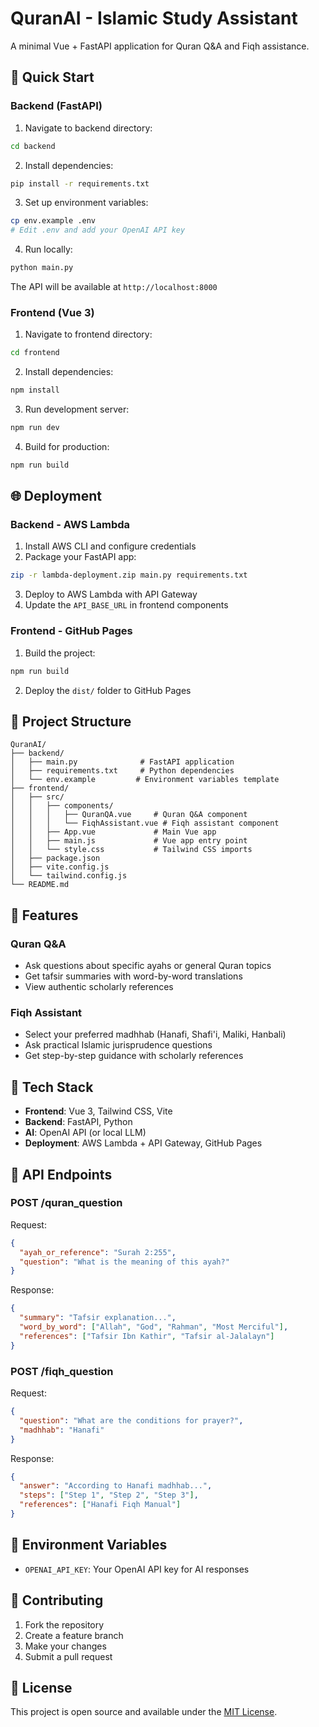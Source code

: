 # QuranAI - Islamic Study Assistant

A minimal Vue + FastAPI application for Quran Q&A and Fiqh assistance.

## 🚀 Quick Start

### Backend (FastAPI)

1. Navigate to backend directory:
```bash
cd backend
```

2. Install dependencies:
```bash
pip install -r requirements.txt
```

3. Set up environment variables:
```bash
cp env.example .env
# Edit .env and add your OpenAI API key
```

4. Run locally:
```bash
python main.py
```

The API will be available at `http://localhost:8000`

### Frontend (Vue 3)

1. Navigate to frontend directory:
```bash
cd frontend
```

2. Install dependencies:
```bash
npm install
```

3. Run development server:
```bash
npm run dev
```

4. Build for production:
```bash
npm run build
```

## 🌐 Deployment

### Backend - AWS Lambda

1. Install AWS CLI and configure credentials
2. Package your FastAPI app:
```bash
zip -r lambda-deployment.zip main.py requirements.txt
```
3. Deploy to AWS Lambda with API Gateway
4. Update the `API_BASE_URL` in frontend components

### Frontend - GitHub Pages

1. Build the project:
```bash
npm run build
```

2. Deploy the `dist/` folder to GitHub Pages

## 📁 Project Structure

```
QuranAI/
├── backend/
│   ├── main.py              # FastAPI application
│   ├── requirements.txt     # Python dependencies
│   └── env.example         # Environment variables template
├── frontend/
│   ├── src/
│   │   ├── components/
│   │   │   ├── QuranQA.vue     # Quran Q&A component
│   │   │   └── FiqhAssistant.vue # Fiqh assistant component
│   │   ├── App.vue             # Main Vue app
│   │   ├── main.js             # Vue app entry point
│   │   └── style.css           # Tailwind CSS imports
│   ├── package.json
│   ├── vite.config.js
│   └── tailwind.config.js
└── README.md
```

## 🔧 Features

### Quran Q&A
- Ask questions about specific ayahs or general Quran topics
- Get tafsir summaries with word-by-word translations
- View authentic scholarly references

### Fiqh Assistant
- Select your preferred madhhab (Hanafi, Shafi'i, Maliki, Hanbali)
- Ask practical Islamic jurisprudence questions
- Get step-by-step guidance with scholarly references

## 🎨 Tech Stack

- **Frontend**: Vue 3, Tailwind CSS, Vite
- **Backend**: FastAPI, Python
- **AI**: OpenAI API (or local LLM)
- **Deployment**: AWS Lambda + API Gateway, GitHub Pages

## 📝 API Endpoints

### POST /quran_question
Request:
```json
{
  "ayah_or_reference": "Surah 2:255",
  "question": "What is the meaning of this ayah?"
}
```

Response:
```json
{
  "summary": "Tafsir explanation...",
  "word_by_word": ["Allah", "God", "Rahman", "Most Merciful"],
  "references": ["Tafsir Ibn Kathir", "Tafsir al-Jalalayn"]
}
```

### POST /fiqh_question
Request:
```json
{
  "question": "What are the conditions for prayer?",
  "madhhab": "Hanafi"
}
```

Response:
```json
{
  "answer": "According to Hanafi madhhab...",
  "steps": ["Step 1", "Step 2", "Step 3"],
  "references": ["Hanafi Fiqh Manual"]
}
```

## 🔑 Environment Variables

- `OPENAI_API_KEY`: Your OpenAI API key for AI responses

## 🤝 Contributing

1. Fork the repository
2. Create a feature branch
3. Make your changes
4. Submit a pull request

## 📜 License

This project is open source and available under the [MIT License](LICENSE).
